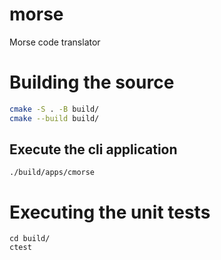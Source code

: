 # morse
Morse code translator

# Building the source

```bash
cmake -S . -B build/
cmake --build build/
```

## Execute the cli application

```
./build/apps/cmorse
```

# Executing the unit tests

```
cd build/
ctest
```